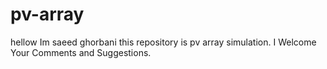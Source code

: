 # pv-array
hellow Im saeed ghorbani 
this repository is pv array simulation.
I Welcome Your Comments and Suggestions. 

